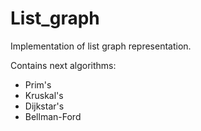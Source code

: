 # List_graph
Implementation of list graph representation.

Contains next algorithms:
  - Prim's
  - Kruskal's
  - Dijkstar's
  - Bellman-Ford
